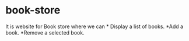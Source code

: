 # book-store
It is website for Book store where we can * Display a list of books. *Add a book. *Remove a selected book.
